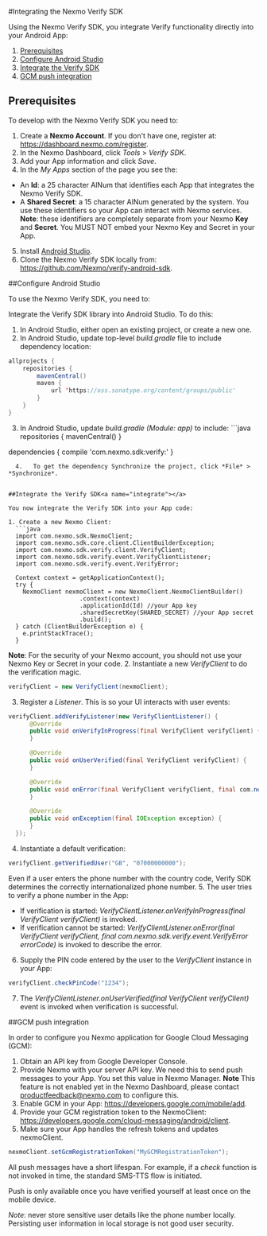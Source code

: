 
#Integrating the Nexmo Verify SDK

Using the <a http="https://www.nexmo.com/product/verify/">Nexmo Verify</a> SDK, you integrate Verify functionality directly into your Android App:

1. <a href="#prereq">Prerequisites</a>
2. <a href="#config">Configure Android Studio</a>
3. <a href="#integrate">Integrate the Verify SDK</a>
4.  <a href="#gcm">GCM push integration</a>

## Prerequisites<a name="prereq"></a>

To develop with the Nexmo Verify SDK you need to:

1. Create a __Nexmo Account__. If you don't have one, register at: https://dashboard.nexmo.com/register.
2. In the Nexmo Dashboard, click *Tools* > *Verify SDK*.
3. Add your App information and click *Save*.
4. In the *My Apps* section of the page you see the:
  * An __Id__: a 25 character AlNum that identifies each App that integrates the Nexmo Verify SDK.
  * A __Shared Secret__: a 15 character AlNum generated by the system.
  You use these identifiers so your App can interact with Nexmo services.
    **Note**: these identifiers are completely separate from your Nexmo __Key__ and __Secret__. You MUST NOT embed your Nexmo Key and Secret in your App.
5. Install <a href="http://developer.android.com/tools/studio/index.html"> Android Studio</a>.
6. Clone the Nexmo Verify SDK locally from: https://github.com/Nexmo/verify-android-sdk.

##Configure Android Studio<a name="config"></a>

To use the Nexmo Verify SDK, you need to:

Integrate the Verify SDK library into Android Studio. To do this:
  1. In Android Studio, either open an existing project, or create a new one.
  2. In Android Studio, update top-level *build.gradle* file to include dependency location:
```java
allprojects {
    repositories {
        mavenCentral()
        maven {
            url 'https://oss.sonatype.org/content/groups/public'
        }
    }
}
```
  3.  In Android Studio, update *build.gradle (Module: app)* to include:
    ```java
  repositories {
      mavenCentral()
  }

  dependencies {
      compile 'com.nexmo.sdk:verify:<SNAPSHOT version number>'
  }
```
  4.   To get the dependency Synchronize the project, click *File* > *Synchronize*.


##Integrate the Verify SDK<a name="integrate"></a>

You now integrate the Verify SDK into your App code:

1. Create a new Nexmo Client:
  ```java
  import com.nexmo.sdk.NexmoClient;
  import com.nexmo.sdk.core.client.ClientBuilderException;
  import com.nexmo.sdk.verify.client.VerifyClient;
  import com.nexmo.sdk.verify.event.VerifyClientListener;
  import com.nexmo.sdk.verify.event.VerifyError;

  Context context = getApplicationContext();
  try {
	NexmoClient nexmoClient = new NexmoClient.NexmoClientBuilder()
                    .context(context)
                    .applicationId(Id) //your App key
                    .sharedSecretKey(SHARED_SECRET) //your App secret
                    .build();
  } catch (ClientBuilderException e) {
	e.printStackTrace();
  }
  ```
  **Note**: For the security of your Nexmo account, you should not use your Nexmo Key or Secret in your code.
2. Instantiate a new *VerifyClient* to do the verification magic.

  ```java
  verifyClient = new VerifyClient(nexmoClient);
  ```
3. Register a *Listener*. This is so your UI interacts with user events:
  ```java
  verifyClient.addVerifyListener(new VerifyClientListener() {
        @Override
        public void onVerifyInProgress(final VerifyClient verifyClient) {
        }

        @Override
        public void onUserVerified(final VerifyClient verifyClient) {
        }

        @Override
        public void onError(final VerifyClient verifyClient, final com.nexmo.sdk.verify.event.VerifyError errorCode) {
        }

        @Override
        public void onException(final IOException exception) {
        }
    });
  ```
4. Instantiate a default verification:

  ```java
  verifyClient.getVerifiedUser("GB", "07000000000");
  ```
  Even if a user enters the phone number with the country code, Verify SDK determines the correctly internationalized
phone number.
5. The user tries to verify a phone number in the App:
  * If verification is started: *VerifyClientListener.onVerifyInProgress(final VerifyClient verifyClient)* is invoked.
  * If verification cannot be started: *VerifyClientListener.onError(final VerifyClient verifyClient, final com.nexmo.sdk.verify.event.VerifyError errorCode)* is invoked to describe the error.
6. Supply the PIN code entered by the user to the *VerifyClient* instance in your App:

  ```java
  verifyClient.checkPinCode("1234");
  ```
7. The *VerifyClientListener.onUserVerified(final VerifyClient verifyClient)* event is invoked when verification is successful.


##GCM push integration<a name="gcm"></a>

In order to configure you Nexmo application for Google Cloud Messaging (GCM):

1. Obtain an API key from Google Developer Console.
2. Provide Nexmo with your server API key. We need this to send push messages to your App. You set this value in Nexmo Manager.
  **Note** This feature is not enabled yet in the Nexmo Dashboard, please contact productfeedback@nexmo.com to configure this.
3. Enable GCM in your App: https://developers.google.com/mobile/add.
4. Provide your GCM registration token to the NexmoClient: https://developers.google.com/cloud-messaging/android/client.
5. Make sure your App handles the refresh tokens and updates nexmoClient.

  ```java
  nexmoClient.setGcmRegistrationToken("MyGCMRegistrationToken");
  ```

All push messages have a short lifespan. For example, if a *check* function is not invoked in time, the standard SMS-TTS flow is initiated.

Push is only available once you have verified yourself at least once on the mobile device.

*Note*: never store sensitive user details like the phone number locally. Persisting user information in local storage is not good user security.
